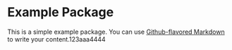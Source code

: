 # Example Package

This is a simple example package. You can use
[Github-flavored Markdown](https://guides.github.com/features/mastering-markdown/)
to write your content.123aaa4444
